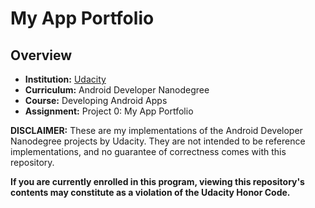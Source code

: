 # My App Portfolio

## Overview

- __Institution:__ [Udacity](http://www.udacity.com/)
- __Curriculum:__ Android Developer Nanodegree
- __Course:__ Developing Android Apps
- __Assignment:__ Project 0: My App Portfolio

__DISCLAIMER:__ These are my implementations of the Android Developer
Nanodegree projects by Udacity. They are not intended to be reference
implementations, and no guarantee of correctness comes with this repository.

__If you are currently enrolled in this program, viewing this repository's
contents may constitute as a violation of the Udacity Honor Code.__
